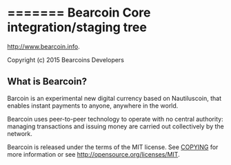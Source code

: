 =======
Bearcoin Core integration/staging tree
=====================================

http://www.bearcoin.info.

Copyright (c) 2015 Bearcoins Developers

What is Bearcoin?
----------------

Barcoin is an experimental new digital currency based on Nautiluscoin, 
that enables instant payments to anyone, anywhere in the world. 

Bearcoin uses peer-to-peer technology to operate
with no central authority: managing transactions and issuing money are carried
out collectively by the network. 


Bearcoin is released under the terms of the MIT license. See [COPYING](COPYING) for more
information or see http://opensource.org/licenses/MIT.

